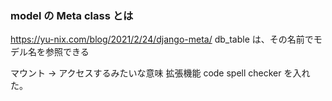 ### model の Meta class とは

https://yu-nix.com/blog/2021/2/24/django-meta/
db_table は、その名前でモデル名を参照できる

マウント → アクセスするみたいな意味
拡張機能 code spell checker を入れた。
